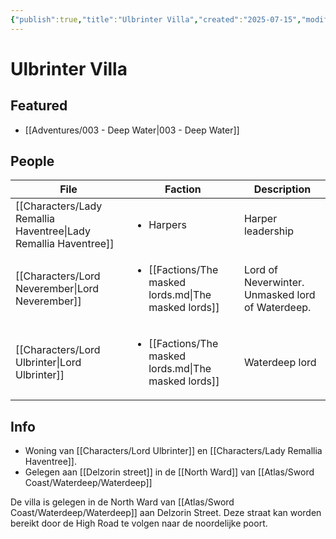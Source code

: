 ```yaml
---
{"publish":true,"title":"Ulbrinter Villa","created":"2025-07-15","modified":"2025-07-16T10:45:38.764+02:00","cssclasses":""}
---
```



# Ulbrinter Villa

## Featured
- [[Adventures/003 - Deep Water\|003 - Deep Water]]

## People
| File                                                                       | Faction                                                                       | Description                                      |
| -------------------------------------------------------------------------- | ----------------------------------------------------------------------------- | ------------------------------------------------ |
| [[Characters/Lady Remallia Haventree\|Lady Remallia Haventree]] | <ul><li>Harpers</li></ul>                                                     | Harper leadership                                |
| [[Characters/Lord Neverember\|Lord Neverember]]                 | <ul><li>[[Factions/The masked lords.md\\|The masked lords]]</li></ul> | Lord of Neverwinter. Unmasked lord of Waterdeep. |
| [[Characters/Lord Ulbrinter\|Lord Ulbrinter]]                   | <ul><li>[[Factions/The masked lords.md\\|The masked lords]]</li></ul> | Waterdeep lord                                   |

## Info
* Woning van [[Characters/Lord Ulbrinter]] en [[Characters/Lady Remallia Haventree]]. 
* Gelegen aan [[Delzorin street]] in de [[North Ward]] van [[Atlas/Sword Coast/Waterdeep/Waterdeep]]

De villa is gelegen in de North Ward van [[Atlas/Sword Coast/Waterdeep/Waterdeep]] aan Delzorin Street. Deze straat kan worden bereikt door de High Road te volgen naar de noordelijke poort.

